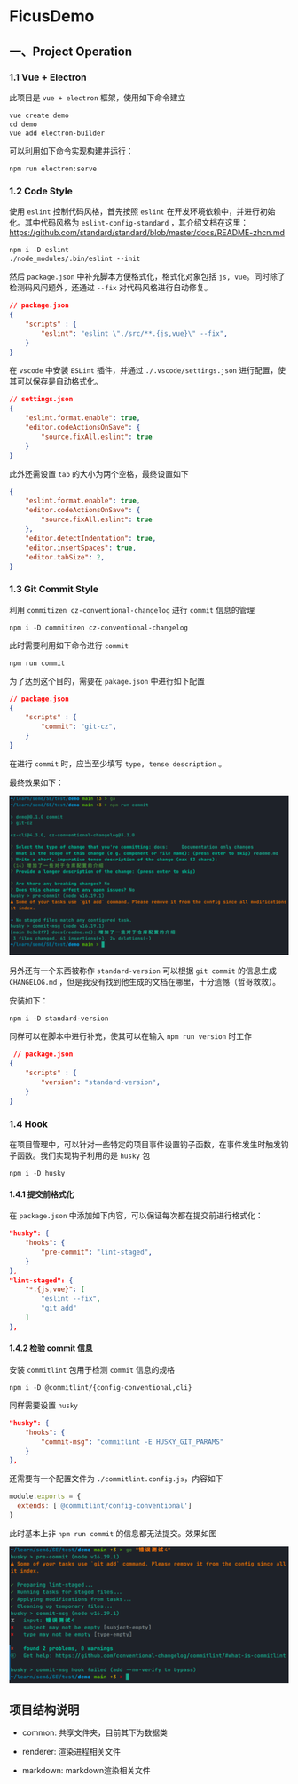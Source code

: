 # FicusDemo

## 一、Project Operation

### 1.1 Vue + Electron 

此项目是 `vue + electron` 框架，使用如下命令建立

```shell
vue create demo
cd demo
vue add electron-builder
```

可以利用如下命令实现构建并运行：

```shell
npm run electron:serve
```

### 1.2 Code Style

使用 `eslint` 控制代码风格，首先按照 `eslint` 在开发环境依赖中，并进行初始化。其中代码风格为 `eslint-config-standard` ，其介绍文档在这里：https://github.com/standard/standard/blob/master/docs/README-zhcn.md

```shell
npm i -D eslint
./node_modules/.bin/eslint --init
```

然后 `package.json` 中补充脚本方便格式化，格式化对象包括 `js, vue`。同时除了检测码风问题外，还通过 `--fix` 对代码风格进行自动修复。 

```json
// package.json
{
    "scripts" : {
        "eslint": "eslint \"./src/**.{js,vue}\" --fix",
    }
}
```

在 `vscode` 中安装 `ESLint` 插件，并通过 `./.vscode/settings.json` 进行配置，使其可以保存是自动格式化。

```json
// settings.json
{
    "eslint.format.enable": true,
    "editor.codeActionsOnSave": {
        "source.fixAll.eslint": true
    }
}
```

此外还需设置 `tab` 的大小为两个空格，最终设置如下

```json
{
    "eslint.format.enable": true,
    "editor.codeActionsOnSave": {
        "source.fixAll.eslint": true
    },
    "editor.detectIndentation": true,
    "editor.insertSpaces": true,
    "editor.tabSize": 2,
}
```

### 1.3 Git Commit Style

利用 `commitizen cz-conventional-changelog` 进行 `commit` 信息的管理

```shell
npm i -D commitizen cz-conventional-changelog
```

此时需要利用如下命令进行 `commit` 

```shell
npm run commit
```

为了达到这个目的，需要在 `pakage.json` 中进行如下配置

```json
// package.json
{
    "scripts" : {
        "commit": "git-cz",
    }
}
```

在进行 `commit` 时，应当至少填写 `type, tense description` 。

最终效果如下：

![image-20230319235459528](README/image-20230319235459528.png)

另外还有一个东西被称作 `standard-version` 可以根据 `git commit` 的信息生成 `CHANGELOG.md` ，但是我没有找到他生成的文档在哪里，十分遗憾（哲哥救救）。

安装如下：

```shell
npm i -D standard-version
```

同样可以在脚本中进行补充，使其可以在输入 `npm run version` 时工作

```json
 // package.json
{    
    "scripts" : {        
        "version": "standard-version",
    }
}
```

### 1.4 Hook

在项目管理中，可以针对一些特定的项目事件设置钩子函数，在事件发生时触发钩子函数。我们实现钩子利用的是 `husky` 包

```
npm i -D husky
```

#### 1.4.1 提交前格式化

在 `package.json` 中添加如下内容，可以保证每次都在提交前进行格式化：

```json
"husky": {
    "hooks": {
        "pre-commit": "lint-staged",
    }
},
"lint-staged": {
    "*.{js,vue}": [
        "eslint --fix",
        "git add"
    ]
},
```

#### 1.4.2 检验 commit 信息

安装 `commitlint` 包用于检测 `commit` 信息的规格

```shell
npm i -D @commitlint/{config-conventional,cli}
```

同样需要设置 `husky`

```json
"husky": {
    "hooks": {
        "commit-msg": "commitlint -E HUSKY_GIT_PARAMS"
    }
},
```

还需要有一个配置文件为 `./commitlint.config.js`，内容如下

```js
module.exports = {
  extends: ['@commitlint/config-conventional']
}
```

此时基本上非 `npm run commit` 的信息都无法提交。效果如图

![image-20230320002338789](README/image-20230320002338789.png)

## 项目结构说明

- common: 共享文件夹，目前其下为数据类

- renderer: 渲染进程相关文件

- markdown: markdown渲染相关文件